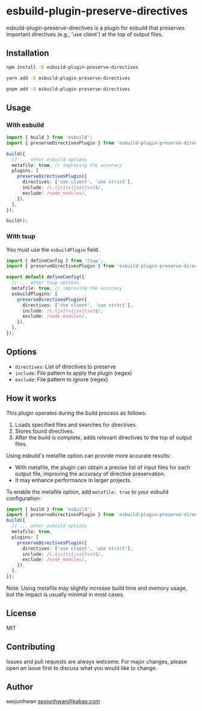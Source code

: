 # esbuild-plugin-preserve-directives

esbuild-plugin-preserve-directives is a plugin for esbuild that preserves important directives (e.g., 'use client') at the top of output files.

## Installation

```bash
npm install -D esbuild-plugin-preserve-directives

yarn add -D esbuild-plugin-preserve-directives

pnpm add -D esbuild-plugin-preserve-directives
```

## Usage

### With esbuild

```typescript
import { build } from 'esbuild';
import { preserveDirectivesPlugin } from 'esbuild-plugin-preserve-directives';

build({
  // ... other esbuild options
  metafile: true, // improving the accuracy
  plugins: [
    preserveDirectivesPlugin({
      directives: ['use client', 'use strict'],
      include: /\.(js|ts|jsx|tsx)$/,
      exclude: /node_modules/,
    }),
  ],
});

build();
```

### With tsup

You must use the `esbuildPlugin` field.

```typescript
import { defineConfig } from 'tsup';
import { preserveDirectivesPlugin } from 'esbuild-plugin-preserve-directives';

export default defineConfig({
  // ... other tsup options
  metafile: true, // improving the accuracy
  esbuildPlugins: [
    preserveDirectivesPlugin({
      directives: ['use client', 'use strict'],
      include: /\.(js|ts|jsx|tsx)$/,
      exclude: /node_modules/,
    }),
  ],
});
```

## Options

- `directives`: List of directives to preserve
- `include`: File pattern to apply the plugin (regex)
- `exclude`: File pattern to ignore (regex)

## How it works

This plugin operates during the build process as follows:

1. Loads specified files and searches for directives.
2. Stores found directives.
3. After the build is complete, adds relevant directives to the top of output files.

Using esbuild's metafile option can provide more accurate results:

- With metafile, the plugin can obtain a precise list of input files for each output file, improving the accuracy of directive preservation.
- It may enhance performance in larger projects.

To enable the metafile option, add `metafile: true` to your esbuild configuration:

```typescript
import { build } from 'esbuild';
import { preserveDirectivesPlugin } from 'esbuild-plugin-preserve-directives';
build({
  // ... other esbuild options
  metafile: true,
  plugins: [
    preserveDirectivesPlugin({
      directives: ['use client', 'use strict'],
      include: /\.(js|ts|jsx|tsx)$/,
      exclude: /node_modules/,
    }),
  ],
});
```

Note: Using metafile may slightly increase build time and memory usage, but the impact is usually minimal in most cases.

## License

MIT

## Contributing

Issues and pull requests are always welcome. For major changes, please open an issue first to discuss what you would like to change.

## Author

seojunhwan <seojunhwan@kakao.com>
